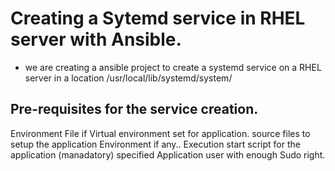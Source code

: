
# Creating a Sytemd service in RHEL server with Ansible.

- we are creating a ansible project to create a systemd service on a RHEL server in a location /usr/local/lib/systemd/system/

## Pre-requisites for the service creation.

Environment File if Virtual environment set for application.
source files to setup the application Environment if any..
Execution start script for the application (manadatory)
specified Application user with enough Sudo right.
